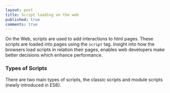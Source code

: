 ```yaml
---
layout: post
title: Script loading on the web
published: true
comments: true
---
```

On the Web, scripts are used to add interactions to html pages. These scripts are loaded into pages using the `script` tag.
Insight into how the browsers load scripts in relation their pages, enables web developers make better decisions which enhance
performance.
<!--more-->

### Types of Scripts
There are two main types of scripts, the classic scripts and module scripts (newly introduced in ES6).
